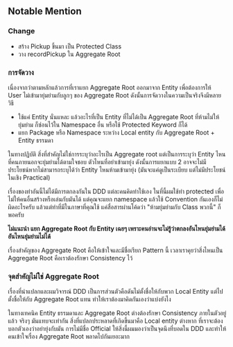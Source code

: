 ## Notable Mention

### Change

- สร้าง Pickup ขึ้นมา เป็น Protected Class
- วาง recordPickup ใน Aggregate Root

### การจัดวาง

เนื่องจากว่าตามหลักแล้วการที่เราแยก Aggregate Root ออกมาจาก Entity เพื่อต้องการให้ User ไม่เข้ามายุ่มย่ามกับลูกๆ ของ Aggregate Root ดังนั้นการจัดวางในความเป็นจริงจึงมีหลายวิธี

- ใช้แค่ Entity นั่นแหละ แล้วอะไรที่เป็น Entity ที่ไม่ได้เป็น Aggregate Root ที่ห้ามไม่ให้ยุ่มย่าม ก็ซ่อนไว้ใน Namespace อื่น หรือใช้ Protected Keyword ก็ได้
- แยก Package หรือ Namespace ระหว่าง Local entity กับ Aggregate Root + Entity ธรรมดา

ในทางปฏิบัติ สิ่งที่สำคัญไม่ใช่การระบุว่าอะไรเป็น Aggregate root แต่เป็นการระบุว่า Entity ไหนที่คนภายนอกจะยุ่มย่ามได้ตามใจชอบ ตัวไหนที่อย่าเข้ามายุ่ง ดังนั้นการแยกแบบ 2 อาจจะไม่มีประโยชน์หากไม่สามารถระบุได้ว่า Entity ไหนห้ามเข้ามายุ่ง (มันจะแค่ดูเป็นระเบียบ แต่ไม่มีประโยชน์ในเชิง Practical)

เรื่องของท่าอันนี้ไม่ได้มีการตกลงกันใน DDD แต่ละคนคิดท่าใช้เอง ในที่นี้ผมใช้ท่า protected เพื่อไม่ให้คนอื่นสร้างหรือเล่นกับมันได้ แต่คุณจะแยก namespace แล้วใช้ Convention กันเองก็ไม่ผิดอะไรครับ แล้วแต่ท่าที่มีในภาษาที่คุณใช้ แค่สื่อสารผ่านโค้ดว่า "ห้ามยุ่มย่ามกับ Class พวกนี้" ก็พอครับ

**ไม่แนะนำ แยก Aggregate Root กับ Entity เฉยๆ เพราะคนอ่านจะไม่รู้ว่าตกลงอันไหนยุ่มย่ามได้อันไหนยุ่มย่ามไม่ได้**

เรื่องสำคัญของ Aggregate Root คือให้เข้าใจและมีชื่อเรียก Pattern นี้ เวลาเราคุยว่าสิ่งไหนเป็น Aggregate Root คือเราต้องรักษา Consistency ไว้

### จุดสำคัญไม่ใช่ Aggregate Root

เรื่องที่น่าแปลกและผมวิจารณ์ DDD เป็นการส่วนตัวคือดันไม่ตั้งชื่อให้กับพวก Local Entity แต่ไปตั้งชื่อให้กับ Aggregate Root แทน ทำให้เราต้องมาคิดกันเองว่าแบ่งยังไง

ในทางเทคนิค Entity ธรรมดาและ Aggregate Root ต่างต้องรักษา Consistency ภายในตัวอยู่แล้ว จริงๆ มันแทบจะเท่ากัน สิ่งที่แปลกประหลาดที่เกิดขึ้นมาคือ Local entity ต่างหาก ที่เราจะต้องบอกตัวเองว่าอย่ายุ่งกับมัน การไม่มีชื่อ Official ให้สิ่งนี้ผมมองว่าเป็นจุดนึงที่บอดใน DDD และทำให้คนเข้าใจเรื่อง Aggregate Root พลาดไปกันเยอะมาก
